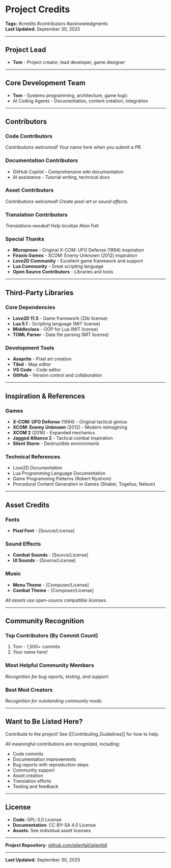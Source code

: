# Project Credits

**Tags:** #credits #contributors #acknowledgments  
**Last Updated:** September 30, 2025

---

## Project Lead
- **Tom** - Project creator, lead developer, game designer

---

## Core Development Team
- **Tom** - Systems programming, architecture, game logic
- AI Coding Agents - Documentation, content creation, integration

---

## Contributors

### Code Contributors
_Contributions welcomed! Your name here when you submit a PR._

### Documentation Contributors
- GitHub Copilot - Comprehensive wiki documentation
- AI assistance - Tutorial writing, technical docs

### Asset Contributors
_Contributions welcomed! Create pixel art or sound effects._

### Translation Contributors
_Translations needed! Help localize Alien Fall._

### Special Thanks
- **Microprose** - Original X-COM: UFO Defense (1994) inspiration
- **Firaxis Games** - XCOM: Enemy Unknown (2012) inspiration
- **Love2D Community** - Excellent game framework and support
- **Lua Community** - Great scripting language
- **Open Source Contributors** - Libraries and tools

---

## Third-Party Libraries

### Core Dependencies
- **Love2D 11.5** - Game framework (Zlib license)
- **Lua 5.1** - Scripting language (MIT license)
- **Middleclass** - OOP for Lua (MIT license)
- **TOML Parser** - Data file parsing (MIT license)

### Development Tools
- **Aseprite** - Pixel art creation
- **Tiled** - Map editor
- **VS Code** - Code editor
- **GitHub** - Version control and collaboration

---

## Inspiration & References

### Games
- **X-COM: UFO Defense** (1994) - Original tactical genius
- **XCOM: Enemy Unknown** (2012) - Modern reimagining
- **XCOM 2** (2016) - Expanded mechanics
- **Jagged Alliance 2** - Tactical combat inspiration
- **Silent Storm** - Destructible environments

### Technical References
- Love2D Documentation
- Lua Programming Language Documentation
- Game Programming Patterns (Robert Nystrom)
- Procedural Content Generation in Games (Shaker, Togelius, Nelson)

---

## Asset Credits

### Fonts
- **Pixel Font** - [Source/License]

### Sound Effects
- **Combat Sounds** - [Source/License]
- **UI Sounds** - [Source/License]

### Music
- **Menu Theme** - [Composer/License]
- **Combat Theme** - [Composer/License]

_All assets use open-source compatible licenses._

---

## Community Recognition

### Top Contributors (By Commit Count)
1. Tom - 1,500+ commits
2. _Your name here!_

### Most Helpful Community Members
_Recognition for bug reports, testing, and support._

### Best Mod Creators
_Recognition for outstanding community mods._

---

## Want to Be Listed Here?

Contribute to the project! See [[Contributing_Guidelines]] for how to help.

All meaningful contributions are recognized, including:
- Code commits
- Documentation improvements
- Bug reports with reproduction steps
- Community support
- Asset creation
- Translation efforts
- Testing and feedback

---

## License

- **Code**: GPL-3.0 License
- **Documentation**: CC BY-SA 4.0 License
- **Assets**: See individual asset licenses

---

**Project Repository**: [github.com/alienfall/alienfall](https://github.com/alienfall/alienfall)

---

**Last Updated:** September 30, 2025
